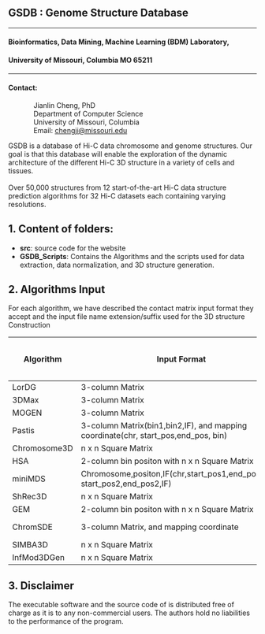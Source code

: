 
## GSDB : Genome Structure Database

----------

#### Bioinformatics, Data Mining, Machine Learning (BDM) Laboratory, 
#### University of Missouri, Columbia MO 65211

----------

#### Contact: <br/>
&nbsp;&nbsp;&nbsp;&nbsp;&nbsp;&nbsp;&nbsp;&nbsp;&nbsp;&nbsp;&nbsp;&nbsp; Jianlin Cheng, PhD <br/>
&nbsp;&nbsp;&nbsp;&nbsp;&nbsp;&nbsp;&nbsp;&nbsp;&nbsp;&nbsp;&nbsp;&nbsp; Department of Computer Science <br/>
&nbsp;&nbsp;&nbsp;&nbsp;&nbsp;&nbsp;&nbsp;&nbsp;&nbsp;&nbsp;&nbsp;&nbsp; University of Missouri, Columbia <br/>
&nbsp;&nbsp;&nbsp;&nbsp;&nbsp;&nbsp;&nbsp;&nbsp;&nbsp;&nbsp;&nbsp;&nbsp; Email: chengji@missouri.edu


GSDB is a database of Hi-C data chromosome and genome structures. Our goal is that this database will enable the exploration of the dynamic architecture of the different Hi-C 3D structure in a variety of cells and tissues.
<br/><br/>
Over 50,000 structures from 12 start-of-the-art Hi-C data structure prediction algorithms for 32 Hi-C datasets each containing varying resolutions.



## 1. Content of folders:
- **src**: source code for the website
- **GSDB_Scripts**: Contains the Algorithms and the scripts used for data extraction, data normalization, and 3D structure generation.


## 2. Algorithms Input ##

For each algorithm, we have described the contact matrix input format they accept and the input file name extension/suffix used for the 3D structure Construction

| Algorithm|  Input Format	| GSDB Input filename suffix |
| --- | --- |--- |
|LorDG | 3-column Matrix | _list.txt |
|3DMax| 3-column Matrix| _list.txt|
|MOGEN| 3-column Matrix| _list.txt|
|Pastis|3-column Matrix(bin1,bin2,IF), and mapping coordinate(chr, start_pos,end_pos, bin) | .n_contact, .cbins|
|Chromosome3D| n x n Square Matrix| _matrix.txt|
|HSA| 2-column bin positon with n x n Square Matrix|_HSA.txt|
|miniMDS|Chromosome,positon,IF(chr,start_pos1,end_pos1,chr, start_pos2,end_pos2,IF)|.bed|
|ShRec3D|n x n Square Matrix| _matrix.txt|
|GEM|2-column bin positon with n x n Square Matrix|_HSA.txt|
|ChromSDE|3-column Matrix, and mapping coordinate|.n_contact, .cbins|
|SIMBA3D	|n x n Square Matrix|.npy|
|InfMod3DGen|n x n Square Matrix| _matrix.txt|

## 3. Disclaimer ##

The executable software and the source code of is distributed free of charge as it is to any non-commercial users. The authors hold no liabilities to 
the performance of the program.


